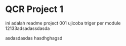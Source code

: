 # QCR Project 1

ini adalah readme project 001
ujicoba triger per module 12133adsadassdasda

asdasdasdas hasdhghagsd
